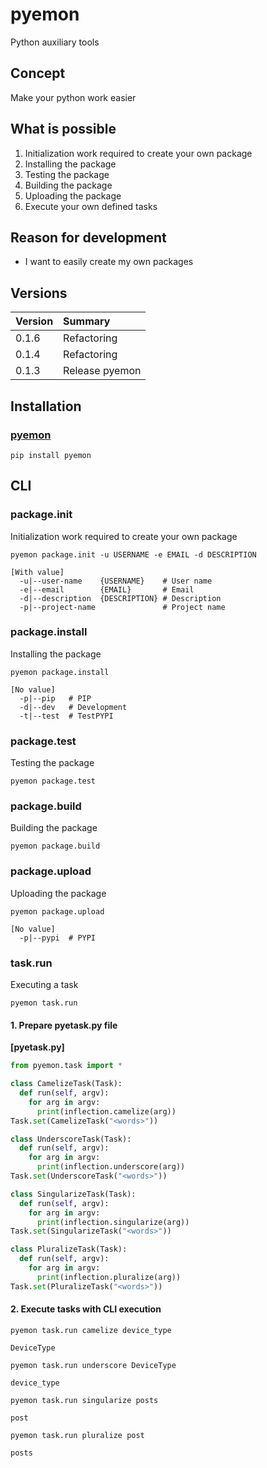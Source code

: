 # pyemon
Python auxiliary tools

## Concept
Make your python work easier

## What is possible
1. Initialization work required to create your own package
2. Installing the package
3. Testing the package
4. Building the package
5. Uploading the package
6. Execute your own defined tasks

## Reason for development
- I want to easily create my own packages

## Versions

|Version|Summary|
|:--|:--|
|0.1.6|Refactoring|
|0.1.4|Refactoring|
|0.1.3|Release pyemon|

## Installation
### [pyemon](https://pypi.org/project/pyemon/)
`pip install pyemon`

## CLI
### package.init
Initialization work required to create your own package

`pyemon package.init -u USERNAME -e EMAIL -d DESCRIPTION`
```
[With value]
  -u|--user-name    {USERNAME}    # User name
  -e|--email        {EMAIL}       # Email
  -d|--description  {DESCRIPTION} # Description
  -p|--project-name               # Project name
```

### package.install
Installing the package

`pyemon package.install`
```
[No value]
  -p|--pip   # PIP
  -d|--dev   # Development
  -t|--test  # TestPYPI
```

### package.test
Testing the package

`pyemon package.test`

### package.build
Building the package

`pyemon package.build`

### package.upload
Uploading the package

`pyemon package.upload`
```
[No value]
  -p|--pypi  # PYPI
```

### task.run
Executing a task

`pyemon task.run`

#### 1. Prepare pyetask.py file
**[pyetask.py]**
```python
from pyemon.task import *

class CamelizeTask(Task):
  def run(self, argv):
    for arg in argv:
      print(inflection.camelize(arg))
Task.set(CamelizeTask("<words>"))

class UnderscoreTask(Task):
  def run(self, argv):
    for arg in argv:
      print(inflection.underscore(arg))
Task.set(UnderscoreTask("<words>"))

class SingularizeTask(Task):
  def run(self, argv):
    for arg in argv:
      print(inflection.singularize(arg))
Task.set(SingularizeTask("<words>"))

class PluralizeTask(Task):
  def run(self, argv):
    for arg in argv:
      print(inflection.pluralize(arg))
Task.set(PluralizeTask("<words>"))
```

#### 2. Execute tasks with CLI execution

`pyemon task.run camelize device_type`
```
DeviceType
```

`pyemon task.run underscore DeviceType`
```
device_type
```

`pyemon task.run singularize posts`
```
post
```

`pyemon task.run pluralize post`
```
posts
```
